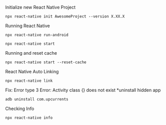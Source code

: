 Initialize new React Native Project
```
npx react-native init AwesomeProject --version X.XX.X
```
Running React Native
```
npx react-native run-android
```
```
npx react-native start
```
Running and reset cache
```
npx react-native start --reset-cache
```
React Native Auto Linking
```
npx react-native link
```
Fix: Error type 3 Error: Activity class {} does not exist
*uninstall hidden app
```
adb uninstall com.upcurrents
```

Checking Info 
```
npx react-native info
```
